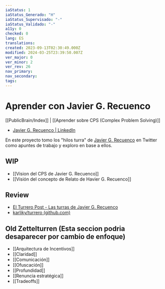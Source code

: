 ```yaml
---
iaStatus: 1
iaStatus_Generado: "H"
iaStatus_Supervisado: "-"
iaStatus_Validado: "-"
a11y: 0
checked: 0
lang: ES
translations: 
created: 2023-09-13T02:30:49.000Z
modified: 2024-03-25T23:39:50.007Z
ver_major: 0
ver_minor: 2
ver_rev: 26
nav_primary: 
nav_secondary: 
tags:
---
```

# Aprender con Javier G. Recuenco

[[PublicBrain/Index]] | [[Aprender sobre CPS (Complex Problem Solving)]]

* [Javier G. Recuenco | LinkedIn](https://www.linkedin.com/in/javier-g-recuenco-70a708/?originalSubdomain=es)

En este proyecto tomo los "hilos turra" de [Javier G. Recuenco](https://www.linkedin.com/in/javier-g-recuenco-70a708/?originalSubdomain=es) en Twitter como apuntes de trabajo y exploro en base a ellos.

## WIP

* [[Vision del CPS de Javier G. Recuenco]]
* [[Visión del concepto de Relato de Havier G. Recuenco]]

## Review

* [El Turrero Post - Las turras de Javier G. Recuenco](https://turrero.vercel.app/)
* [karliky/turrero (github.com)](https://github.com/karliky/turrero)

## Old Zettelturren (Esta seccion podria desaparecer por cambio de enfoque)

* [[Arquitectura de Incentivos]]
* [[Claridad]]
* [[Comunicación]]
* [[Ofuscación]]
* [[Profundidad]]
* [[Renuncia estratégica]]
* [[Tradeoffs]]



